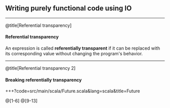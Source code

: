 ## Writing purely functional code using IO


---


@title[Referential transparency]
#### Referential transparency

An expression is called **referentially transparent** if it can be replaced with
its corresponding value without changing the program's behavior.

---
@title[Referential transparency 2]

#### Breaking referentially transparency

+++?code=src/main/scala/Future.scala&lang=scala&title=Future

@[1-6]
@[9-13]
